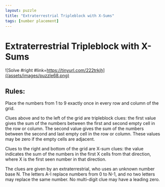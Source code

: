 ```yaml
---
layout: puzzle
title: "Extraterrestrial Tripleblock with X-Sums"
tags: [number placement]
---
```


# Extraterrestrial Tripleblock with X-Sums

![Solve #right #link=https://tinyurl.com/222trkjh](/assets/images/puzzle68.png)

## Rules:

Place the numbers from 1 to 9 exactly once in every row and column of the grid.

Clues above and to the left of the grid are tripleblock clues: the first value gives the sum of the numbers between the first and second empty cell in the row or column. The second value gives the sum of the numbers between the second and last empty cell in the row or column. These values may be zero if the empty cells are adjacent.

Clues to the right and bottom of the grid are X-sum clues: the value indicates the sum of the numbers in the first X cells from that direction, where X is the first seen number in that direction.

The clues are given by an extraterrestrial, who uses an unknown number base N. The letters A-I replace numbers from 0 to N-1, and no two letters may replace the same number. No multi-digit clue may have a leading zero. 